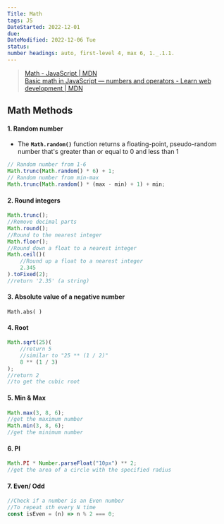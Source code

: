 ```yaml
---
Title: Math
tags: JS
DateStarted: 2022-12-01
due:
DateModified: 2022-12-06 Tue
status:
number headings: auto, first-level 4, max 6, 1._.1.1.
---
```


> [Math - JavaScript | MDN](https://developer.mozilla.org/en-US/docs/Web/JavaScript/Reference/Global_Objects/Math)  
> [Basic math in JavaScript — numbers and operators - Learn web development | MDN](https://developer.mozilla.org/en-US/docs/Learn/JavaScript/First_steps/Math)

## Math Methods

#### 1. Random number

- The **`Math.random()`** function returns a floating-point, pseudo-random number that's greater than or equal to 0 and less than 1

```js
// Random number from 1-6
Math.trunc(Math.random() * 6) + 1;
// Random number from min-max
Math.trunc(Math.random() * (max - min) + 1) + min;
```

#### 2. Round integers

```js
Math.trunc();
//Remove decimal parts
Math.round();
//Round to the nearest integer
Math.floor();
//Round down a float to a nearest integer
Math.ceil()(
	//Round up a float to a nearest integer
	2.345
).toFixed(2);
//return '2.35' (a string)
```

#### 3. Absolute value of a negative number

```JS
Math.abs( )
```

#### 4. Root

```js
Math.sqrt(25)(
	//return 5
	//similar to "25 ** (1 / 2)"
	8 ** (1 / 3)
);
//return 2
//to get the cubic root
```

#### 5. Min & Max

```js
Math.max(3, 8, 6);
//get the maximum number
Math.min(3, 8, 6);
//get the minimum number
```

#### 6. PI

```js
Math.PI * Number.parseFloat("10px") ** 2;
//get the area of a circle with the specified radius
```

#### 7. Even/ Odd

```js
//Check if a number is an Even number
//To repeat sth every N time
const isEven = (n) => n % 2 === 0;
```
